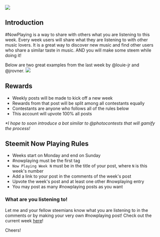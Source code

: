 ![](https://steemitimages.com/DQmeUqpd5RJbEUEkdTHqYBZYmcA137fUq4FX5nTN6yBuscW/image.png)

## Introduction
#NowPlaying is a way to share with others what you are listening to this week.  Every week users will share what they are listening to with other music lovers.  It is a great way to discover new music and find other users who share a similar taste in music.  AND you will make some steem while doing it!

Below are two great examples from the last week by @louie-jr and @jrovner.
![](https://steemitimages.com/DQmSjSaHXDrMeyMQDxysePafY3iwR6gr2en12epWDHoEePQ/image.png)

## Rewards
- Weekly posts will be made to kick off a new week
- Rewards from that post will be split among all contestants equally
- Contestants are anyone who follows all of the rules below
- This account will upvote 100% all posts

_*I hope to soon introduce a bot similar to @photocontests that will gamify the process!_

## Steemit Now Playing Rules
- Weeks start on Monday and end on Sunday
- #nowplaying must be the first tag
- `Now Playing Week N` must be in the title of your post, where `N` is this week's number
- Add a link to your post in the comments of the week's post
- Upvote the week's post and at least one other #nowplaying entry
- You may post as many #nowplaying posts as you want

### What are you listening to!
Let me and your fellow steemians know what you are listening to in the comments or by making your very own #nowplaying post!  Check out the current week [here](https://steemit.com/nowplaying/@nowplaying-music/now-playing-week-3)!

Cheers!